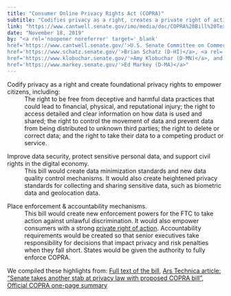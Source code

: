 ```yaml
---
title: "Consumer Online Privacy Rights Act (COPRA)"
subtitle: "Codifies privacy as a right, creates a private right of action to enforce privacy rights and enables platform enforcement and accountability"
link: "https://www.cantwell.senate.gov/imo/media/doc/COPRA%20Bill%20Text.pdf"
date: "November 18, 2019"
by: "<a rel='noopener noreferrer' target='_blank'
href='https://www.cantwell.senate.gov/'>U.S. Senate Committee on Commerce, Science, and Transportation Ranking Member Maria Cantwell (D-WA)</a> and fellow senior members Senators <a rel='noopener noreferrer' target='_blank'
href='https://www.schatz.senate.gov/'>Brian Schatz (D-HI)</a>, <a rel='noopener noreferrer' target='_blank'
href='https://www.klobuchar.senate.gov/'>Amy Klobuchar (D-MN)</a>, and <a rel='noopener noreferrer' target='_blank'
href='https://www.markey.senate.gov/'>Ed Markey (D-MA)</a>"
---
```


<dl>
  <dt>Codify privacy as a right and create foundational privacy rights to empower citizens, including:</dt>
  <dd>
    The right to be free from deceptive and harmful data practices that could lead to financial, physical, and reputational injury; the right to access detailed and clear information on how data is used and shared; the right to control the movement of data and prevent data from being distributed to unknown third parties; the right to delete or correct data; and the right to take their data to a competing product or service.
  </dd>
</dl>

<dl>
  <dt>Improve data security, protect sensitive personal data, and support civil rights in the digital economy.</dt>
  <dd>
    This bill would create data minimization standards and new data quality control mechanisms. It would also create heightened privacy standards for collecting and sharing sensitive data, such as biometric data and geolocation data.
  </dd>
</dl>

<dl>
  <dt>Place enforcement & accountability mechanisms.</dt>
  <dd>
  This bill would create new enforcement powers for the FTC to take action against unlawful discrimination. It would also empower consumers with a strong
  <a rel="noopener noreferrer" target="_blank" href="https://uslawessentials.com/20141116what-is-an-implied-private-right-of-action/">private right of action</a>. Accountability requirements would be created so that senior executives take responsibility for decisions that impact privacy and risk penalties when they fall short. States would be given the authority to fully enforce COPRA.
  </dd>
</dl>

We compiled these highlights from: <a rel="noopener noreferrer" target="_blank"
href="https://www.cantwell.senate.gov/imo/media/doc/COPRA%20Bill%20Text.pdf">Full text of the bill</a>, <a rel="noopener noreferrer" target="_blank"
href="https://arstechnica.com/tech-policy/2019/11/senate-takes-another-stab-at-privacy-law-with-proposed-copra-bill/">Ars Technica article: “Senate takes another stab at privacy law with proposed COPRA bill”</a>, <a rel="noopener noreferrer" target="_blank"
href="https://www.cantwell.senate.gov/imo/media/doc/COPRA%20One-Pager.pdf">Official COPRA one-page summary</a>
